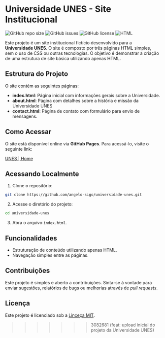 # Universidade UNES - Site Institucional

![GitHub repo size](https://img.shields.io/github/repo-size/angelo-sigo/universidade-unes)
![GitHub issues](https://img.shields.io/github/issues/angelo-sigo/universidade-unes)
![GitHub license](https://img.shields.io/github/license/angelo-sigo/universidade-unes)
![HTML](https://img.shields.io/badge/HTML5-100%25-orange)

Este projeto é um site institucional fictício desenvolvido para a **Universidade UNES**. O site é composto por três páginas HTML simples, sem o uso de CSS ou outras tecnologias. O objetivo é demonstrar a criação de uma estrutura de site básica utilizando apenas HTML.

## Estrutura do Projeto

O site contém as seguintes páginas:

- **index.html**: Página inicial com informações gerais sobre a Universidade.
- **about.html**: Página com detalhes sobre a história e missão da Universidade UNES
- **contact.html**: Página de contato com formulário para envio de mensagens.

## Como Acessar

O site está disponível online via **GitHub Pages**. Para acessá-lo, visite o seguinte link:

[UNES | Home](https://angelo-sigo.github.io/universidade-unes)

## Acessando Localmente

1. Clone o repositório:

```bash
git clone https://github.com/angelo-sigo/universidade-unes.git
```

2. Acesse o diretório do projeto:

```bash
cd universidade-unes
```

3. Abra o arquivo `index.html`.

## Funcionalidades

- Estruturação de conteúdo utilizando apenas HTML.
- Navegação simples entre as páginas.

## Contribuições

Este projeto é simples e aberto a contribuições. Sinta-se à vontade para enviar sugestões, relatórios de bugs ou melhorias através de *pull requests*.

## Licença

Este projeto é licenciado sob a [Linceça MIT](LICENSE).
>>>>>>> 3082681 (feat: upload inicial do projeto da Universidade UNES)
